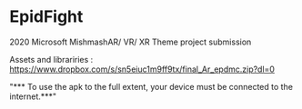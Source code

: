 # EpidFight
2020 Microsoft MishmashAR/ VR/ XR Theme project submission

 Assets and librariries : https://www.dropbox.com/s/sn5eiuc1m9ff9tx/final_Ar_epdmc.zip?dl=0


"*** To use the apk to the full extent, your device must be connected to the internet.***"
